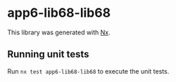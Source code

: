 # app6-lib68-lib68

This library was generated with [Nx](https://nx.dev).

## Running unit tests

Run `nx test app6-lib68-lib68` to execute the unit tests.
